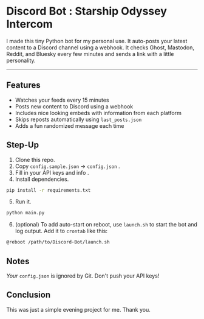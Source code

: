 # Discord Bot : Starship Odyssey Intercom

I made this tiny Python bot for my personal use. It auto-posts your latest content to a Discord channel using a webhook.
It checks Ghost, Mastodon, Reddit, and Bluesky every few minutes and sends a link with a little personality.

---

## Features

-   Watches your feeds every 15 minutes
-   Posts new content to Discord using a webhook
-   Includes nice looking embeds with information from each platform
-   Skips reposts automatically using `last_posts.json`
-   Adds a fun randomized message each time

## Step-Up

1. Clone this repo.
2. Copy `config.sample.json` → `config.json` .
3. Fill in your API keys and info .
4. Install dependencies.

```bash
pip install -r requirements.txt

```

5. Run it.

```bash
python main.py

```

6. (optional) To add auto-start on reboot, use `launch.sh` to start the bot and log output. Add it to `crontab` like this:

```bash
@reboot /path/to/Discord-Bot/launch.sh
```

## Notes

_Your_ `config.json` is ignored by Git. Don't push your API keys!

## Conclusion

This was just a simple evening project for me. Thank you.
